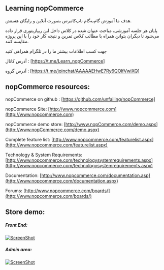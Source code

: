 ## Learning nopCommerce ##

هدف ما آموزش گام‌به‌گام ناپ‌کامرس بصورت آنلاین و رایگان هستش.

پایان هر جلسه آموزشی، مباحث عنوان شده در کلاس داخل این ریپازیتوری قرار داده می‌شود تا دیگران بتوانن همراه با مطالب کلاس تمرین و نتیجه کار خود را با این پروژه مقایسه کنند.

جهت کسب اطلاعات بیشتر ما را در تلگرام همراهی کنید

آدرس کانال : [https://t.me/Learn_nopCommerce]

آدرس گروه : [https://t.me/joinchat/AAAAAEHwE7Ry6QOlfVwiXQ]


## nopCommerce resources: ##

nopCommerce on github : [https://github.com/unfailing/nopCommerce]

nopCommerce Site: [http://www.nopcommerce.com](http://www.nopcommerce.com)

nopCommerce demo store: [http://www.nopCommerce.com/demo.aspx](http://www.nopCommerce.com/demo.aspx)

Complete feature list: [http://www.nopcommerce.com/featurelist.aspx](http://www.nopcommerce.com/featurelist.aspx)

Technology & System Requirements: [http://www.nopcommerce.com/technologysystemrequirements.aspx](http://www.nopcommerce.com/technologysystemrequirements.aspx)

Documentation: [http://www.nopcommerce.com/documentation.asp](http://www.nopcommerce.com/documentation.aspx)

Forums: [http://www.nopcommerce.com/boards/](http://www.nopcommerce.com/boards/)

## Store demo: ##

##### Front End:
[![ScreenShot](http://www.nopcommerce.com/images/demo/demo3.png)](http://demo.nopcommerce.com/)

##### Admin area: 
[![ScreenShot](http://www.nopcommerce.com/images/demo/demo4.png)](http://admin-demo.nopcommerce.com/)
